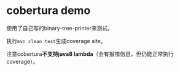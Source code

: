 # cobertura demo

使用了自己写的binary-tree-printer来测试。

执行`mvn clean test`生成coverage site。

注意cobertura**不支持java8 lambda**（会有报错信息，但仍能正常执行coverage）。

